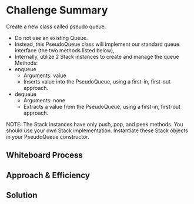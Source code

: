 # Challenge Summary
<!-- Description of the challenge -->
Create a new class called pseudo queue.

- Do not use an existing Queue.
- Instead, this PseudoQueue class will implement our standard queue interface (the two methods listed below),
- Internally, utilize 2 Stack instances to create and manage the queue
Methods:
- enqueue
  - Arguments: value
  - Inserts value into the PseudoQueue, using a first-in, first-out approach.
- dequeue
  - Arguments: none
  - Extracts a value from the PseudoQueue, using a first-in, first-out approach.

NOTE: The Stack instances have only push, pop, and peek methods.
You should use your own Stack implementation.
Instantiate these Stack objects in your PseudoQueue constructor.

## Whiteboard Process
<!-- Embedded whiteboard image -->

## Approach & Efficiency
<!-- What approach did you take? Why? What is the Big O space/time for this approach? -->

## Solution
<!-- Show how to run your code, and examples of it in action -->
